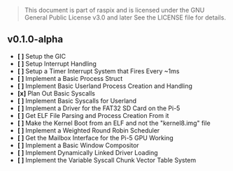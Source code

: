 > This document is part of raspix and is licensed under the GNU General Public License v3.0 and later
> See the LICENSE file for details.

## v0.1.0-alpha

- **[ ]** Setup the GIC
- **[ ]** Setup Interrupt Handling
- **[ ]** Setup a Timer Interrupt System that Fires Every ~1ms
- **[ ]** Implement a Basic Process Struct
- **[ ]** Implement Basic Userland Process Creation and Handling
- **[x]** Plan Out Basic Syscalls
- **[ ]** Implement Basic Syscalls for Userland
- **[ ]** Implement a Driver for the FAT32 SD Card on the Pi-5
- **[ ]** Get ELF File Parsing and Process Creation From it
- **[ ]** Make the Kernel Boot from an ELF and not the "kernel8.img" file
- **[ ]** Implement a Weighted Round Robin Scheduler
- **[ ]** Get the Mailbox Interface for the Pi-5 GPU Working
- **[ ]** Implement a Basic Window Compositor
- **[ ]** Implement Dynamically Linked Driver Loading
- **[ ]** Implement the Variable Syscall Chunk Vector Table System